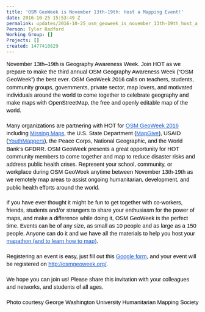 ```yaml
---
title: 'OSM GeoWeek is November 13th-19th: Host a Mapping Event!'
date: 2016-10-25 15:53:49 Z
permalink: updates/2016-10-25_osm_geoweek_is_november_13th-19th_host_a_mapping_event!
Person: Tyler Radford
Working Group: []
Projects: []
created: 1477410829
---
```


<p style="line-height: 1.38; margin-top: 0pt; margin-bottom: 0pt;" dir="ltr"><span style="font-size: 14.666666666666666px; font-family: Arial; color: #000000; background-color: transparent; font-weight: 400; font-style: normal; font-variant: normal; text-decoration: none; vertical-align: baseline; white-space: pre-wrap;">November 13th–19th is Geography Awareness Week. Join HOT as we prepare to make the third annual OSM Geography Awareness Week (“OSM GeoWeek”) the best ever. OSM GeoWeek 2016 calls on teachers, students, community groups, governments, private sector, map lovers, and motivated individuals around the world to come together to celebrate geography and make maps with OpenStreetMap, the free and openly editable map of the world. </span></p><div style="line-height: 1.38; margin-top: 0pt; margin-bottom: 0pt;" dir="ltr">&nbsp;</div><p style="line-height: 1.38; margin-top: 0pt; margin-bottom: 0pt;" dir="ltr"><span style="font-size: 14.666666666666666px; font-family: Arial; color: #000000; background-color: transparent; font-weight: 400; font-style: normal; font-variant: normal; text-decoration: none; vertical-align: baseline; white-space: pre-wrap;">Many organizations are partnering with HOT for </span><a style="text-decoration: none;" href="http://osmgeoweek.org/"><span style="font-size: 14.666666666666666px; font-family: Arial; color: #1155cc; background-color: transparent; font-weight: 400; font-style: normal; font-variant: normal; text-decoration: underline; vertical-align: baseline; white-space: pre-wrap;">OSM GeoWeek 2016</span></a><span style="font-size: 14.666666666666666px; font-family: Arial; color: #000000; background-color: transparent; font-weight: 400; font-style: normal; font-variant: normal; text-decoration: none; vertical-align: baseline; white-space: pre-wrap;"> including </span><a style="text-decoration: none;" href="http://www.missingmaps.org/"><span style="font-size: 14.666666666666666px; font-family: Arial; color: #1155cc; background-color: transparent; font-weight: 400; font-style: normal; font-variant: normal; text-decoration: underline; vertical-align: baseline; white-space: pre-wrap;">Missing Maps</span></a><span style="font-size: 14.666666666666666px; font-family: Arial; color: #000000; background-color: transparent; font-weight: 400; font-style: normal; font-variant: normal; text-decoration: none; vertical-align: baseline; white-space: pre-wrap;">, the U.S. State Department (</span><a style="text-decoration: none;" href="http://mapgive.state.gov/"><span style="font-size: 14.666666666666666px; font-family: Arial; color: #1155cc; background-color: transparent; font-weight: 400; font-style: normal; font-variant: normal; text-decoration: underline; vertical-align: baseline; white-space: pre-wrap;">MapGive</span></a><span style="font-size: 14.666666666666666px; font-family: Arial; color: #000000; background-color: transparent; font-weight: 400; font-style: normal; font-variant: normal; text-decoration: none; vertical-align: baseline; white-space: pre-wrap;">), USAID (</span><a style="text-decoration: none;" href="http://www.youthmappers.org/"><span style="font-size: 14.666666666666666px; font-family: Arial; color: #1155cc; background-color: transparent; font-weight: 400; font-style: normal; font-variant: normal; text-decoration: underline; vertical-align: baseline; white-space: pre-wrap;">YouthMappers</span></a><span style="font-size: 14.666666666666666px; font-family: Arial; color: #000000; background-color: transparent; font-weight: 400; font-style: normal; font-variant: normal; text-decoration: none; vertical-align: baseline; white-space: pre-wrap;">), the Peace Corps, National Geographic, and the World Bank’s GFDRR. OSM GeoWeek presents a great opportunity for HOT community members to come together and map to reduce disaster risks and address public health crises. Represent your school, community, or workplace during OSM GeoWeek anytime between November 13th-19th as we remotely map areas to assist ongoing humanitarian, development, and public health efforts around the world.</span></p><div style="line-height: 1.38; margin-top: 0pt; margin-bottom: 0pt;" dir="ltr">&nbsp;</div><p style="line-height: 1.38; margin-top: 0pt; margin-bottom: 0pt;" dir="ltr"><span style="font-size: 14.666666666666666px; font-family: Arial; color: #000000; background-color: transparent; font-weight: 400; font-style: normal; font-variant: normal; text-decoration: none; vertical-align: baseline; white-space: pre-wrap;">If you have ever thought it might be fun to get together with co-workers, friends, students and/or strangers to share your enthusiasm for the power of maps, and make a difference while doing it, OSM GeoWeek is the perfect time. Events can be of any size, as small as 10 people and as large as a 150 people. Anyone can do it and we have all the materials to help you host your </span><a style="text-decoration: none;" href="http://osmgeoweek.org/guides/"><span style="font-size: 14.666666666666666px; font-family: Arial; color: #1155cc; background-color: transparent; font-weight: 400; font-style: normal; font-variant: normal; text-decoration: underline; vertical-align: baseline; white-space: pre-wrap;">mapathon (and to learn how to map)</span></a><span style="font-size: 14.666666666666666px; font-family: Arial; color: #000000; background-color: transparent; font-weight: 400; font-style: normal; font-variant: normal; text-decoration: none; vertical-align: baseline; white-space: pre-wrap;">.</span></p><div style="line-height: 1.38; margin-top: 0pt; margin-bottom: 0pt;" dir="ltr">&nbsp;</div><p style="line-height: 1.38; margin-top: 0pt; margin-bottom: 0pt;" dir="ltr"><span style="font-size: 14.666666666666666px; font-family: Arial; color: #000000; background-color: transparent; font-weight: 400; font-style: normal; font-variant: normal; text-decoration: none; vertical-align: baseline; white-space: pre-wrap;">Registering an event is easy, just fill out this </span><a style="text-decoration: none;" href="https://docs.google.com/forms/d/1SG9DW7ZyEC9Vf78RbApUfBYAQPSIReyxbupGJPCqjtw/edit"><span style="font-size: 14.666666666666666px; font-family: Arial; color: #1155cc; background-color: transparent; font-weight: 400; font-style: normal; font-variant: normal; text-decoration: underline; vertical-align: baseline; white-space: pre-wrap;">Google form</span></a><span style="font-size: 14.666666666666666px; font-family: Arial; color: #000000; background-color: transparent; font-weight: 400; font-style: normal; font-variant: normal; text-decoration: none; vertical-align: baseline; white-space: pre-wrap;">, and your event will be registered on </span><a style="text-decoration: none;" href="http://osmgeoweek.org/"><span style="font-size: 14.666666666666666px; font-family: Arial; color: #1155cc; background-color: transparent; font-weight: 400; font-style: normal; font-variant: normal; text-decoration: underline; vertical-align: baseline; white-space: pre-wrap;">http://osmgeoweek.org/</span></a><span style="font-size: 14.666666666666666px; font-family: Arial; color: #000000; background-color: transparent; font-weight: 400; font-style: normal; font-variant: normal; text-decoration: none; vertical-align: baseline; white-space: pre-wrap;">.</span></p><div style="line-height: 1.38; margin-top: 0pt; margin-bottom: 0pt;" dir="ltr">&nbsp;</div><p style="line-height: 1.38; margin-top: 0pt; margin-bottom: 0pt;" dir="ltr"><span style="font-size: 14.666666666666666px; font-family: Arial; color: #000000; background-color: transparent; font-weight: 400; font-style: normal; font-variant: normal; text-decoration: none; vertical-align: baseline; white-space: pre-wrap;">We hope you can join us! Please share this invitation with your colleagues and networks, and students of all ages.</span></p><p style="line-height: 1.38; margin-top: 0pt; margin-bottom: 0pt;" dir="ltr">&nbsp;</p><p style="line-height: 1.38; margin-top: 0pt; margin-bottom: 0pt;" dir="ltr"><span style="font-size: 14.666666666666666px; font-family: Arial; color: #000000; background-color: transparent; font-weight: 400; font-style: normal; font-variant: normal; text-decoration: none; vertical-align: baseline; white-space: pre-wrap;">Photo courtesy George Washington University Humanitarian Mapping Society</span></p>
